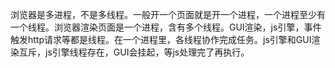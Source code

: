 浏览器是多进程，不是多线程。一般开一个页面就是开一个进程，一个进程至少有一个线程。浏览器渲染页面是一个进程，含有多个线程。GUI渲染，js引擎，事件触发http请求等都是线程。在一个进程里，各线程协作完成任务。js引擎和GUI渲染互斥，js引擎线程存在，GUI会挂起，等js处理完了再执行。